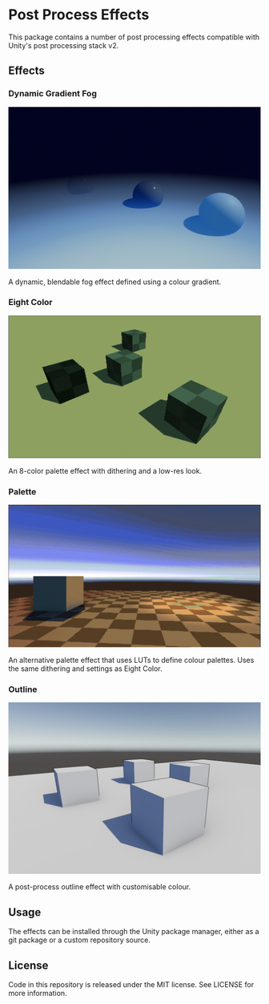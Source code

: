 # Post Process Effects

This package contains a number of post processing effects compatible with Unity's post processing stack v2.

## Effects
### Dynamic Gradient Fog
![Fog Effect](Documentation~/images/fog.jpg)

A dynamic, blendable fog effect defined using a colour gradient.

### Eight Color
![Eight Effect](Documentation~/images/eight.jpg)

An 8-color palette effect with dithering and a low-res look.

### Palette
![Palette](Documentation~/images/palette.jpg)

An alternative palette effect that uses LUTs to define colour palettes. Uses the same dithering and settings as Eight Color.

### Outline
![Outline Effect](Documentation~/images/outline.jpg)

A post-process outline effect with customisable colour.

## Usage
The effects can be installed through the Unity package manager, either as a git package or a custom repository source.

## License
Code in this repository is released under the MIT license. See LICENSE for more information.